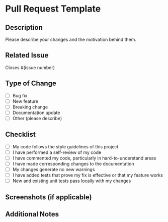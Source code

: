 # Pull Request Template

## Description
Please describe your changes and the motivation behind them.

## Related Issue
Closes #(issue number)

## Type of Change
- [ ] Bug fix
- [ ] New feature
- [ ] Breaking change
- [ ] Documentation update
- [ ] Other (please describe)

## Checklist
- [ ] My code follows the style guidelines of this project
- [ ] I have performed a self-review of my code
- [ ] I have commented my code, particularly in hard-to-understand areas
- [ ] I have made corresponding changes to the documentation
- [ ] My changes generate no new warnings
- [ ] I have added tests that prove my fix is effective or that my feature works
- [ ] New and existing unit tests pass locally with my changes

## Screenshots (if applicable)

## Additional Notes
